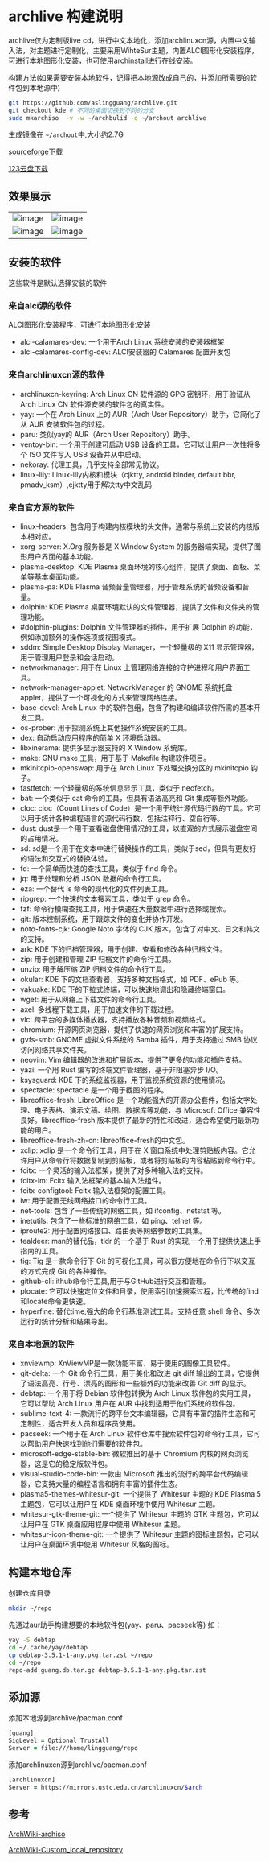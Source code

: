 # archlive 构建说明

archlive仅为定制版live cd，进行中文本地化，添加archlinuxcn源，内置中文输入法，对主题进行定制化，主要采用WihteSur主题，内置ALCI图形化安装程序，可进行本地图形化安装，也可使用archinstall进行在线安装。

构建方法(如果需要安装本地软件，记得把本地源改成自己的，并添加所需要的软件包到本地源中)

```zsh
git https://github.com/aslingguang/archlive.git
git checkout kde # 不同的桌面切换到不同的分支
sudo mkarchiso  -v -w ~/archbulid -o ~/archout archlive
```

生成镜像在 `~/archout`中,大小约2.7G

[sourceforge下载](https://sourceforge.net/projects/guang-archlive/files/)

[123云盘下载](https://www.123pan.com/s/nrpDVv-B6Zav.html)

## 效果展示

|                                            |                                            |
|--------------------------------------------|--------------------------------------------|
|![image](https://github.com/aslingguang/archlive/assets/154639966/a97102c0-8c0d-4a20-b0ac-c6c2cd0d70e6)|![image](https://github.com/aslingguang/archlive/assets/154639966/932a407d-4a8a-4444-8b27-c0bad4712228)|
|![image](https://github.com/aslingguang/archlive/assets/154639966/2c6684be-048c-43e4-b94b-406f601d76ca)|![image](https://github.com/aslingguang/archlive/assets/154639966/080263cd-3a8c-4a4f-8050-a62b7c9f380f)|

## 安装的软件

这些软件是默认选择安装的软件

### 来自alci源的软件

ALCI图形化安装程序，可进行本地图形化安装

- alci-calamares-dev: 一个用于Arch Linux 系统安装的安装器框架
- alci-calamares-config-dev: ALCI安装器的 Calamares 配置开发包

### 来自archlinuxcn源的软件

- archlinuxcn-keyring:  Arch Linux CN 软件源的 GPG 密钥环，用于验证从 Arch Linux CN 软件源安装的软件包的真实性。
- yay: 一个在 Arch Linux 上的 AUR（Arch User Repository）助手，它简化了从 AUR 安装软件包的过程。
- paru: 类似yay的 AUR（Arch User Repository）助手。
- ventoy-bin: 一个用于创建可启动 USB 设备的工具，它可以让用户一次性将多个 ISO 文件写入 USB 设备并从中启动。
- nekoray: 代理工具，几乎支持全部常见协议。
- linux-lily: Linux-lily内核和模块（cjktty, android binder, default bbr, pmadv_ksm）,cjktty用于解决tty中文乱码

### 来自官方源的软件

- linux-headers: 包含用于构建内核模块的头文件，通常与系统上安装的内核版本相对应。
- xorg-server: X.Org 服务器是 X Window System 的服务器端实现，提供了图形用户界面的基本功能。
- plasma-desktop: KDE Plasma 桌面环境的核心组件，提供了桌面、面板、菜单等基本桌面功能。
- plasma-pa: KDE Plasma 音频音量管理器，用于管理系统的音频设备和音量。
- dolphin: KDE Plasma 桌面环境默认的文件管理器，提供了文件和文件夹的管理功能。
- #dolphin-plugins: Dolphin 文件管理器的插件，用于扩展 Dolphin 的功能，例如添加额外的操作选项或视图模式。
- sddm: Simple Desktop Display Manager，一个轻量级的 X11 显示管理器，用于管理用户登录和会话启动。
- networkmanager: 用于在 Linux 上管理网络连接的守护进程和用户界面工具。
- network-manager-applet: NetworkManager 的 GNOME 系统托盘 applet，提供了一个可视化的方式来管理网络连接。
- base-devel: Arch Linux 中的软件包组，包含了构建和编译软件所需的基本开发工具。
- os-prober: 用于探测系统上其他操作系统安装的工具。
- dex: 自动启动应用程序的简单 X 环境启动器。
- libxinerama: 提供多显示器支持的 X Window 系统库。
- make: GNU make 工具，用于基于 Makefile 构建软件项目。
- mkinitcpio-openswap: 用于在 Arch Linux 下处理交换分区的 mkinitcpio 钩子。
- fastfetch: 一个轻量级的系统信息显示工具，类似于 neofetch。
- bat: 一个类似于 cat 命令的工具，但具有语法高亮和 Git 集成等额外功能。
- cloc: cloc（Count Lines of Code）是一个用于统计源代码行数的工具。它可以用于统计各种编程语言的源代码行数，包括注释行、空白行等。
- dust: dust是一个用于查看磁盘使用情况的工具，以直观的方式展示磁盘空间的占用情况。
- sd: sd是一个用于在文本中进行替换操作的工具，类似于sed，但具有更友好的语法和交互式的替换体验。
- fd: 一个简单而快速的查找工具，类似于 find 命令。
- jq: 用于处理和分析 JSON 数据的命令行工具。
- eza: 一个替代 ls 命令的现代化的文件列表工具。
- ripgrep: 一个快速的文本搜索工具，类似于 grep 命令。
- fzf: 命令行模糊查找工具，用于快速在大量数据中进行选择或搜索。
- git: 版本控制系统，用于跟踪文件的变化并协作开发。
- noto-fonts-cjk: Google Noto 字体的 CJK 版本，包含了对中文、日文和韩文的支持。
- ark: KDE 下的归档管理器，用于创建、查看和修改各种归档文件。
- zip: 用于创建和管理 ZIP 归档文件的命令行工具。
- unzip: 用于解压缩 ZIP 归档文件的命令行工具。
- okular: KDE 下的文档查看器，支持多种文档格式，如 PDF、ePub 等。
- yakuake: KDE 下的下拉式终端，可以快速地调出和隐藏终端窗口。
- wget: 用于从网络上下载文件的命令行工具。
- axel: 多线程下载工具，用于加速文件的下载过程。
- vlc: 跨平台的多媒体播放器，支持播放各种音频和视频格式。
- chromium: 开源网页浏览器，提供了快速的网页浏览和丰富的扩展支持。
- gvfs-smb: GNOME 虚拟文件系统的 Samba 插件，用于支持通过 SMB 协议访问网络共享文件夹。
- neovim: Vim 编辑器的改进和扩展版本，提供了更多的功能和插件支持。
- yazi: 一个用 Rust 编写的终端文件管理器，基于非阻塞异步 I/O。
- ksysguard: KDE 下的系统监视器，用于监视系统资源的使用情况。
- spectacle: spectacle 是一个用于截图的程序。
- libreoffice-fresh: LibreOffice 是一个功能强大的开源办公套件，包括文字处理、电子表格、演示文稿、绘图、数据库等功能，与 Microsoft Office 兼容性良好。libreoffice-fresh 版本提供了最新的特性和改进，适合希望使用最新功能的用户。
- libreoffice-fresh-zh-cn: libreoffice-fresh的中文包。
- xclip: xclip 是一个命令行工具，用于在 X 窗口系统中处理剪贴板内容。它允许用户从命令行将数据复制到剪贴板，或者将剪贴板的内容粘贴到命令行中。
- fcitx: 一个灵活的输入法框架，提供了对多种输入法的支持。
- fcitx-im: Fcitx 输入法框架的基本输入法组件。
- fcitx-configtool: Fcitx 输入法框架的配置工具。
- iw: 用于配置无线网络接口的命令行工具。
- net-tools: 包含了一些传统的网络工具，如 ifconfig、netstat 等。
- inetutils: 包含了一些标准的网络工具，如 ping、telnet 等。
- iproute2: 用于配置网络接口、路由表等网络参数的工具集。
- tealdeer: man的替代品，tldr 的一个基于 Rust 的实现,一个用于提供快速上手指南的工具。
- tig: Tig 是一款命令行下 Git 的可视化工具，可以很方便地在命令行下以交互的方式完成 Git 的各种操作。
- github-cli: ithub命令行工具,用于与GitHub进行交互和管理。
- plocate: 它可以快速定位文件和目录，使用索引加速搜索过程，比传统的find和locate命令更快速。
- hyperfine: 替代time,强大的命令行基准测试工具。支持任意 shell 命令、多次运行的统计分析和结果导出。

### 来自本地源的软件

- xnviewmp: XnViewMP是一款功能丰富、易于使用的图像工具软件。
- git-delta: 一个 Git 命令行工具，用于美化和改进 git diff 输出的工具，它提供了语法高亮、行号、漂亮的图形和一些额外的功能来改善 Git diff 的显示。
- debtap: 一个用于将 Debian 软件包转换为 Arch Linux 软件包的实用工具，它可以帮助 Arch Linux 用户在 AUR 中找到适用于他们系统的软件包。
- sublime-text-4: 一款流行的跨平台文本编辑器，它具有丰富的插件生态和可定制性，适合开发人员和程序员使用。
- pacseek: 一个用于在 Arch Linux 软件仓库中搜索软件包的命令行工具，它可以帮助用户快速找到他们需要的软件包。
- microsoft-edge-stable-bin: 微软推出的基于 Chromium 内核的网页浏览器，这是它的稳定版软件包。
- visual-studio-code-bin: 一款由 Microsoft 推出的流行的跨平台代码编辑器，它支持大量的编程语言和拥有丰富的插件生态。
- plasma5-themes-whitesur-git: 一个提供了 Whitesur 主题的 KDE Plasma 5 主题包，它可以让用户在 KDE 桌面环境中使用 Whitesur 主题。
- whitesur-gtk-theme-git: 一个提供了 Whitesur 主题的 GTK 主题包，它可以让用户在 GTK 桌面应用程序中使用 Whitesur 主题。
- whitesur-icon-theme-git: 一个提供了 Whitesur 主题的图标主题包，它可以让用户在桌面环境中使用 Whitesur 风格的图标。

## 构建本地仓库

创建仓库目录

```zsh
mkdir ~/repo
```

先通过aur助手构建想要的本地软件包(yay、paru、pacseek等)
如：

```zsh
yay -S debtap
cd ~/.cache/yay/debtap
cp debtap-3.5.1-1-any.pkg.tar.zst ~/repo
cd ~/repo
repo-add guang.db.tar.gz debtap-3.5.1-1-any.pkg.tar.zst
```

## 添加源

添加本地源到archlive/pacman.conf

```zsh
[guang]
SigLevel = Optional TrustAll
Server = file:///home/lingguang/repo
```

添加archlinuxcn源到archlive/pacman.conf

```zsh
[archlinuxcn]
Server = https://mirrors.ustc.edu.cn/archlinuxcn/$arch
```

## 参考

[ArchWiki-archiso](https://wiki.archlinux.org/title/Archiso)

[ArchWiki-Custom_local_repository](https://wiki.archlinux.org/title/Pacman/Tips_and_tricks#Custom_local_repository)
